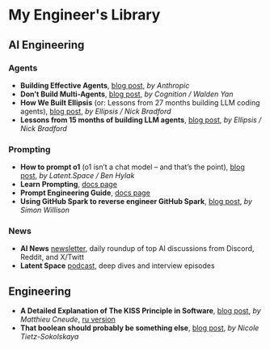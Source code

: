 # My Engineer's Library
## AI Engineering

### Agents

- **Building Effective Agents**, [blog post](https://www.anthropic.com/engineering/building-effective-agents), *by Anthropic*
- **Don’t Build Multi-Agents**, [blog post](https://cognition.ai/blog/dont-build-multi-agents), *by Cognition / Walden Yan*
- **How We Built Ellipsis** (or: Lessons from 27 months building LLM coding agents), [blog post](https://www.ellipsis.dev/blog/how-we-built-ellipsis), *by Ellipsis / Nick Bradford*
- **Lessons from 15 months of building LLM agents**, [blog post](https://www.ellipsis.dev/blog/lessons-from-15-months-of-building-llm-agents), *by Ellipsis / Nick Bradford*

### Prompting
- **How to prompt o1** (o1 isn’t a chat model – and that’s the point), [blog post](https://www.latent.space/p/o1-skill-issue), *by Latent.Space / Ben Hylak*
- **Learn Prompting**, [docs page](https://learnprompting.org/docs/introduction)
- **Prompt Engineering Guide**, [docs page](https://www.promptingguide.ai/)
- **Using GitHub Spark to reverse engineer GitHub Spark**, [blog post](https://simonwillison.net/2025/Jul/24/github-spark/), *by Simon Willison*

### News
- **AI News** [newsletter](https://news.smol.ai/), daily roundup of top AI discussions from Discord, Reddit, and X/Twitt
- **Latent Space** [podcast](https://www.latent.space/podcast), deep dives and interview episodes

## Engineering
- **A Detailed Explanation of The KISS Principle in Software**, [blog post](https://thevaluable.dev/kiss-principle-explained/), *by Matthieu Cneude*, [ru version](https://habr.com/ru/articles/782094/)
- **That boolean should probably be something else**, [blog post](https://ntietz.com/blog/that-boolean-should-probably-be-something-else/), *by Nicole Tietz-Sokolskaya*
